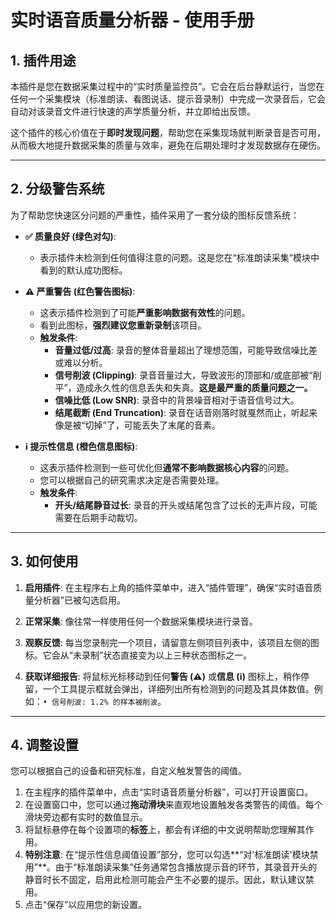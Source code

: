 # 实时语音质量分析器 - 使用手册

## 1. 插件用途

本插件是您在数据采集过程中的“实时质量监控员”。它会在后台静默运行，当您在任何一个采集模块（标准朗读、看图说话、提示音录制）中完成一次录音后，它会自动对该录音文件进行快速的声学质量分析，并立即给出反馈。

这个插件的核心价值在于**即时发现问题**，帮助您在采集现场就判断录音是否可用，从而极大地提升数据采集的质量与效率，避免在后期处理时才发现数据存在硬伤。

---

## 2. 分级警告系统

为了帮助您快速区分问题的严重性，插件采用了一套分级的图标反馈系统：

*   **✅ 质量良好 (绿色对勾)**:
    *   表示插件未检测到任何值得注意的问题。这是您在“标准朗读采集”模块中看到的默认成功图标。

*   **⚠️ 严重警告 (红色警告图标)**:
    *   这表示插件检测到了可能**严重影响数据有效性**的问题。
    *   看到此图标，**强烈建议您重新录制**该项目。
    *   **触发条件**:
        *   **音量过低/过高**: 录音的整体音量超出了理想范围，可能导致信噪比差或难以分析。
        *   **信号削波 (Clipping)**: 录音音量过大，导致波形的顶部和/或底部被“削平”，造成永久性的信息丢失和失真。**这是最严重的质量问题之一。**
        *   **信噪比低 (Low SNR)**: 录音中的背景噪音相对于语音信号过大。
        *   **结尾截断 (End Truncation)**: 录音在话音刚落时就戛然而止，听起来像是被“切掉”了，可能丢失了末尾的音素。

*   **ℹ️ 提示性信息 (橙色信息图标)**:
    *   这表示插件检测到一些可优化但**通常不影响数据核心内容**的问题。
    *   您可以根据自己的研究需求决定是否需要处理。
    *   **触发条件**:
        *   **开头/结尾静音过长**: 录音的开头或结尾包含了过长的无声片段，可能需要在后期手动裁切。

---

## 3. 如何使用

1.  **启用插件**: 在主程序右上角的插件菜单中，进入“插件管理”，确保“实时语音质量分析器”已被勾选启用。

2.  **正常采集**: 像往常一样使用任何一个数据采集模块进行录音。

3.  **观察反馈**: 每当您录制完一个项目，请留意左侧项目列表中，该项目左侧的图标。它会从“未录制”状态直接变为以上三种状态图标之一。

4.  **获取详细报告**: 将鼠标光标移动到任何**警告 (⚠️)** 或**信息 (ℹ️)** 图标上，稍作停留，一个工具提示框就会弹出，详细列出所有检测到的问题及其具体数值。例如：`• 信号削波: 1.2% 的样本被削波`。

---

## 4. 调整设置

您可以根据自己的设备和研究标准，自定义触发警告的阈值。

1.  在主程序的插件菜单中，点击“实时语音质量分析器”，可以打开设置窗口。
2.  在设置窗口中，您可以通过**拖动滑块**来直观地设置触发各类警告的阈值。每个滑块旁边都有实时的数值显示。
3.  将鼠标悬停在每个设置项的**标签**上，都会有详细的中文说明帮助您理解其作用。
4.  **特别注意**: 在“提示性信息阈值设置”部分，您可以勾选**“对'标准朗读'模块禁用”**。由于“标准朗读采集”任务通常包含播放提示音的环节，其录音开头的静音时长不固定，启用此检测可能会产生不必要的提示。因此，默认建议禁用。
5.  点击“保存”以应用您的新设置。